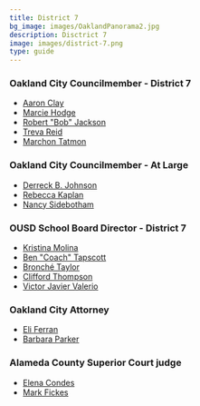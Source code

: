 ```yaml
---
title: District 7
bg_image: images/OaklandPanorama2.jpg
description: Disctrict 7
image: images/district-7.png
type: guide
---
```

### Oakland City Councilmember - District 7
* [Aaron Clay](/candidates/aaron-clay/)
* [Marcie Hodge](/candidates/marcie-hodge/)
* [Robert "Bob" Jackson](/candidates/robert-bishop-bob-jackson/)
* [Treva Reid](/candidates/treva-reid/ )
* [Marchon Tatmon](/candidates/marchon-tatmon/)

### Oakland City Councilmember - At Large
* [Derreck B. Johnson](/candidates/derreck-johnson/)
* [Rebecca Kaplan](/candidates/rebecca-kaplan/)
* [Nancy Sidebotham](/candidates/nancy-sidebotham/)

### OUSD School Board Director - District 7
* [Kristina Molina]()
* [Ben "Coach" Tapscott]()
* [Bronché Taylor]()
* [Clifford Thompson]()
* [Victor Javier Valerio]()

### Oakland City Attorney
* [Eli Ferran]()
* [Barbara Parker]()

### Alameda County Superior Court judge
* [Elena Condes]()
* [Mark Fickes]()